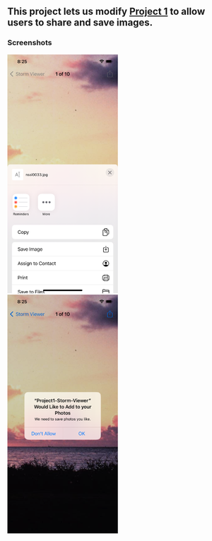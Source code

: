 ## This project lets us modify [Project 1](https://github.com/deathlezz/100-Days-of-Swift/tree/main/01-Project1) to allow users to share and save images.

### Screenshots

<img src="https://github.com/deathlezz/100-Days-of-Swift/blob/main/03-Project3/Screenshots/Screenshot1.png" width=250> ‎ <img src="https://github.com/deathlezz/100-Days-of-Swift/blob/main/03-Project3/Screenshots/Screenshot2.png" width=250>
